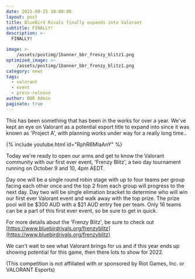 ```yaml
---
date: 2021-09-25 18:00:00
layout: post
title: BlueBird Rivals finally expands into Valorant
subtitle: FINALLY!
description: >-
  FINALLY!

image: >-
    /assets/postimg/1banner_bbr_frenzy_blitz1.png
optimized_image: >-
    /assets/postimg/1banner_bbr_frenzy_blitz1.png
category: news
tags:
  - valorant
  - event
  - press-release
author: BBR Admin
paginate: true
---
```


This has been something that has been in the works for over a year. We've kept an eye on Valorant as a potential esport title to expand into since it was known as 'Project A', with planning works under way for a really long time..

{% include youtube.html id="RphR6MIaAnY" %}

Today we're ready to open our arms and get to know the Valorant community with our first ever event, 'Frenzy Blitz', a two day tournament running on October 9 and 10, 4pm AEDT.

Day one will be a single round robin stage with up to four teams per group facing each other once and the top 2 from each group will progress to the next day. Day two will be single elimation bracket to determine who will win our first ever Valorant event and walk away with the top prize. The prize pool will be $300 AUD with a $21 AUD entry fee per team. Only 16 teams can be a part of this first ever event, so be sure to get in quick.

For more details about the 'Frenzy Blitz', be sure to check out [https://www.bluebirdrivals.org/frenzyblitz](https://www.bluebirdrivals.org/frenzyblitz)

We can't wait to see what Valorant brings for us and if this year ends up showing potential for this game, then there lots to show for 2022.

(This competition is not affiliated with or sponsored by Riot Games, Inc. or VALORANT Esports)
